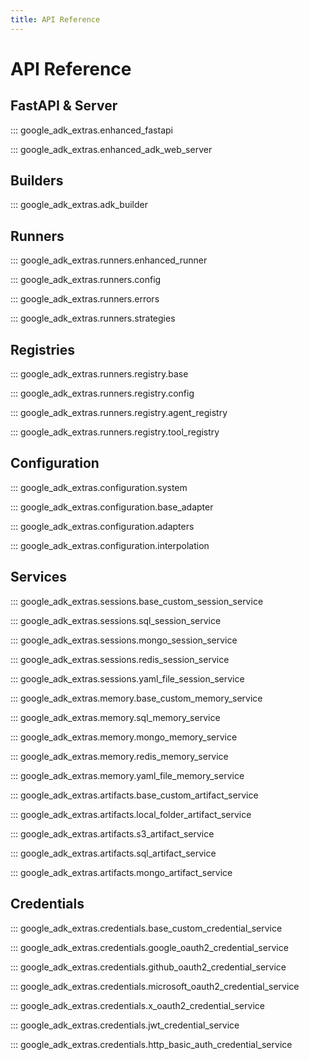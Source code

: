 ```yaml
---
title: API Reference
---
```


# API Reference

## FastAPI & Server

::: google_adk_extras.enhanced_fastapi

::: google_adk_extras.enhanced_adk_web_server

## Builders

::: google_adk_extras.adk_builder

## Runners

::: google_adk_extras.runners.enhanced_runner

::: google_adk_extras.runners.config

::: google_adk_extras.runners.errors

::: google_adk_extras.runners.strategies

## Registries

::: google_adk_extras.runners.registry.base

::: google_adk_extras.runners.registry.config

::: google_adk_extras.runners.registry.agent_registry

::: google_adk_extras.runners.registry.tool_registry

## Configuration

::: google_adk_extras.configuration.system

::: google_adk_extras.configuration.base_adapter

::: google_adk_extras.configuration.adapters

::: google_adk_extras.configuration.interpolation

## Services

::: google_adk_extras.sessions.base_custom_session_service

::: google_adk_extras.sessions.sql_session_service

::: google_adk_extras.sessions.mongo_session_service

::: google_adk_extras.sessions.redis_session_service

::: google_adk_extras.sessions.yaml_file_session_service

::: google_adk_extras.memory.base_custom_memory_service

::: google_adk_extras.memory.sql_memory_service

::: google_adk_extras.memory.mongo_memory_service

::: google_adk_extras.memory.redis_memory_service

::: google_adk_extras.memory.yaml_file_memory_service

::: google_adk_extras.artifacts.base_custom_artifact_service

::: google_adk_extras.artifacts.local_folder_artifact_service

::: google_adk_extras.artifacts.s3_artifact_service

::: google_adk_extras.artifacts.sql_artifact_service

::: google_adk_extras.artifacts.mongo_artifact_service

## Credentials

::: google_adk_extras.credentials.base_custom_credential_service

::: google_adk_extras.credentials.google_oauth2_credential_service

::: google_adk_extras.credentials.github_oauth2_credential_service

::: google_adk_extras.credentials.microsoft_oauth2_credential_service

::: google_adk_extras.credentials.x_oauth2_credential_service

::: google_adk_extras.credentials.jwt_credential_service

::: google_adk_extras.credentials.http_basic_auth_credential_service


